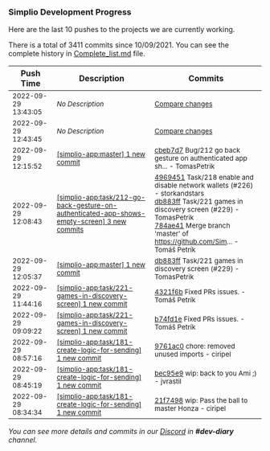 
### Simplio Development Progress

Here are the last 10 pushes to the projects we are currently working.

There is a total of 3411 commits since 10/09/2021. You can see the complete history in
 [Complete_list.md](Complete_list.md) file.

| Push Time | Description | Commits |
| --- | --- | --- |
| <sub>2022-09-29 13:43:05</sub> | <sub>_No Description_</sub> | <sub>[Compare changes](https://github.com/SimplioOfficial/simplio-app/compare/f3ae3527f414...0bab6238279b)</sub> |
| <sub>2022-09-29 12:43:45</sub> | <sub>_No Description_</sub> | <sub>[Compare changes](https://github.com/SimplioOfficial/simplio-app/compare/0103359d1b27...f3ae3527f414)</sub> |
| <sub>2022-09-29 12:15:52</sub> | <sub>[[simplio-app:master] 1 new commit](https://github.com/SimplioOfficial/simplio-app/commit/cbeb7d75cadc4eb5f51bfd554c40a1ed2f1b0c64)</sub> | <sub>[cbeb7d7](https://github.com/SimplioOfficial/simplio-app/commit/cbeb7d75cadc4eb5f51bfd554c40a1ed2f1b0c64) Bug/212 go back gesture on authenticated app sh... - TomasPetrik</sub> |
| <sub>2022-09-29 12:08:43</sub> | <sub>[[simplio-app:task/212\-go\-back\-gesture\-on\-authenticated\-app\-shows\-empty\-screen] 3 new commits](https://github.com/SimplioOfficial/simplio-app/compare/db6e14fbb578...784ae41cc53f)</sub> | <sub>[4969451](https://github.com/SimplioOfficial/simplio-app/commit/4969451f07d745a2f3220ec57d0d0ed8d533998a) Task/218 enable and disable network wallets (#226) - storkandstars<br>[db883ff](https://github.com/SimplioOfficial/simplio-app/commit/db883ff633bd8815e23655523bfc165310bd1914) Task/221 games in discovery screen (#229) - TomasPetrik<br>[784ae41](https://github.com/SimplioOfficial/simplio-app/commit/784ae41cc53f323a673c1c15a589492265da8de0) Merge branch 'master' of https://github.com/Sim... - Tomáš Petrík</sub> |
| <sub>2022-09-29 12:05:37</sub> | <sub>[[simplio-app:master] 1 new commit](https://github.com/SimplioOfficial/simplio-app/commit/db883ff633bd8815e23655523bfc165310bd1914)</sub> | <sub>[db883ff](https://github.com/SimplioOfficial/simplio-app/commit/db883ff633bd8815e23655523bfc165310bd1914) Task/221 games in discovery screen (#229) - TomasPetrik</sub> |
| <sub>2022-09-29 11:44:16</sub> | <sub>[[simplio-app:task/221\-games\-in\-discovery\-screen] 1 new commit](https://github.com/SimplioOfficial/simplio-app/commit/4321f6be3cdfd15e708edc7661c9529bcab48ee1)</sub> | <sub>[4321f6b](https://github.com/SimplioOfficial/simplio-app/commit/4321f6be3cdfd15e708edc7661c9529bcab48ee1) Fixed PRs issues. - Tomáš Petrík</sub> |
| <sub>2022-09-29 09:09:22</sub> | <sub>[[simplio-app:task/221\-games\-in\-discovery\-screen] 1 new commit](https://github.com/SimplioOfficial/simplio-app/commit/b74fd1edcd32f77acc7c9184d9a2a35cf616cc42)</sub> | <sub>[b74fd1e](https://github.com/SimplioOfficial/simplio-app/commit/b74fd1edcd32f77acc7c9184d9a2a35cf616cc42) Fixed PRs issues. - Tomáš Petrík</sub> |
| <sub>2022-09-29 08:57:16</sub> | <sub>[[simplio-app:task/181\-create\-logic\-for\-sending] 1 new commit](https://github.com/SimplioOfficial/simplio-app/commit/9761ac005f66102c54c12f06cd1c3387118d2ffc)</sub> | <sub>[9761ac0](https://github.com/SimplioOfficial/simplio-app/commit/9761ac005f66102c54c12f06cd1c3387118d2ffc) chore: removed unused imports - ciripel</sub> |
| <sub>2022-09-29 08:45:19</sub> | <sub>[[simplio-app:task/181\-create\-logic\-for\-sending] 1 new commit](https://github.com/SimplioOfficial/simplio-app/commit/bec95e9ed1dcb57eaecfa431890265966109b43c)</sub> | <sub>[bec95e9](https://github.com/SimplioOfficial/simplio-app/commit/bec95e9ed1dcb57eaecfa431890265966109b43c) wip: back to you Ami ;) - jvrastil</sub> |
| <sub>2022-09-29 08:34:34</sub> | <sub>[[simplio-app:task/181\-create\-logic\-for\-sending] 1 new commit](https://github.com/SimplioOfficial/simplio-app/commit/21f74987c76cc6f0a3f00dedd3a218b7a2e7ca89)</sub> | <sub>[21f7498](https://github.com/SimplioOfficial/simplio-app/commit/21f74987c76cc6f0a3f00dedd3a218b7a2e7ca89) wip: Pass the ball to master Honza - ciripel</sub> |

_You can see more details and commits in our [Discord](https://discord.gg/aKhjuwZmdP) in **#dev-diary** channel._
